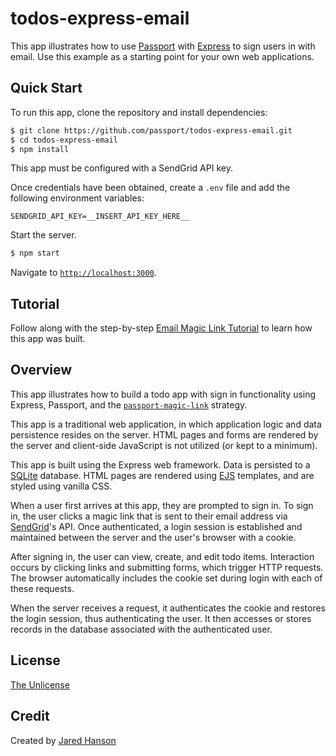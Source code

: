 # todos-express-email

This app illustrates how to use [Passport](https://www.passportjs.org/) with
[Express](https://expressjs.com/) to sign users in with email.  Use this example
as a starting point for your own web applications.

## Quick Start

To run this app, clone the repository and install dependencies:

```bash
$ git clone https://github.com/passport/todos-express-email.git
$ cd todos-express-email
$ npm install
```

This app must be configured with a SendGrid API key.

Once credentials have been obtained, create a `.env` file and add the following
environment variables:

```
SENDGRID_API_KEY=__INSERT_API_KEY_HERE__
```

Start the server.

```bash
$ npm start
```

Navigate to [`http://localhost:3000`](http://localhost:3000).

## Tutorial

Follow along with the step-by-step [Email Magic Link Tutorial](https://www.passportjs.org/tutorials/email/)
to learn how this app was built.

## Overview

This app illustrates how to build a todo app with sign in functionality using
Express, Passport, and the [`passport-magic-link`](https://www.passportjs.org/packages/passport-magic-link/)
strategy.

This app is a traditional web application, in which application logic and data
persistence resides on the server.  HTML pages and forms are rendered by the
server and client-side JavaScript is not utilized (or kept to a minimum).

This app is built using the Express web framework.  Data is persisted to a
[SQLite](https://www.sqlite.org/) database.  HTML pages are rendered using [EJS](https://ejs.co/)
templates, and are styled using vanilla CSS.

When a user first arrives at this app, they are prompted to sign in.  To sign
in, the user clicks a magic link that is sent to their email address via
[SendGrid](https://sendgrid.com/)'s API.  Once authenticated, a login session is
established and maintained between the server and the user's browser with a
cookie.

After signing in, the user can view, create, and edit todo items.  Interaction
occurs by clicking links and submitting forms, which trigger HTTP requests.
The browser automatically includes the cookie set during login with each of
these requests.

When the server receives a request, it authenticates the cookie and restores the
login session, thus authenticating the user.  It then accesses or stores records
in the database associated with the authenticated user.

## License

[The Unlicense](https://opensource.org/licenses/unlicense)

## Credit

Created by [Jared Hanson](https://www.jaredhanson.me/)
